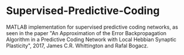 # Supervised-Predictive-Coding

MATLAB implementation for supervised predictive coding networks, as seen in the paper "An Approximation of the Error Backpropagation Algorithm in a Predictive Coding Network with Local Hebbian Synaptic Plasticity", 2017,  James C.R. Whittington and Rafal Bogacz.

